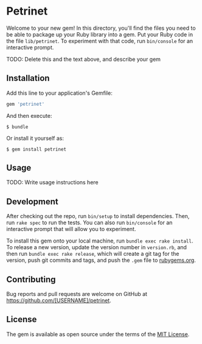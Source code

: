 # Petrinet

Welcome to your new gem! In this directory, you'll find the files you need to be able to package up your Ruby library into a gem. Put your Ruby code in the file `lib/petrinet`. To experiment with that code, run `bin/console` for an interactive prompt.

TODO: Delete this and the text above, and describe your gem

## Installation

Add this line to your application's Gemfile:

```ruby
gem 'petrinet'
```

And then execute:

    $ bundle

Or install it yourself as:

    $ gem install petrinet

## Usage

TODO: Write usage instructions here

## Development

After checking out the repo, run `bin/setup` to install dependencies. Then, run `rake spec` to run the tests. You can also run `bin/console` for an interactive prompt that will allow you to experiment.

To install this gem onto your local machine, run `bundle exec rake install`. To release a new version, update the version number in `version.rb`, and then run `bundle exec rake release`, which will create a git tag for the version, push git commits and tags, and push the `.gem` file to [rubygems.org](https://rubygems.org).

## Contributing

Bug reports and pull requests are welcome on GitHub at https://github.com/[USERNAME]/petrinet.

## License

The gem is available as open source under the terms of the [MIT License](https://opensource.org/licenses/MIT).
